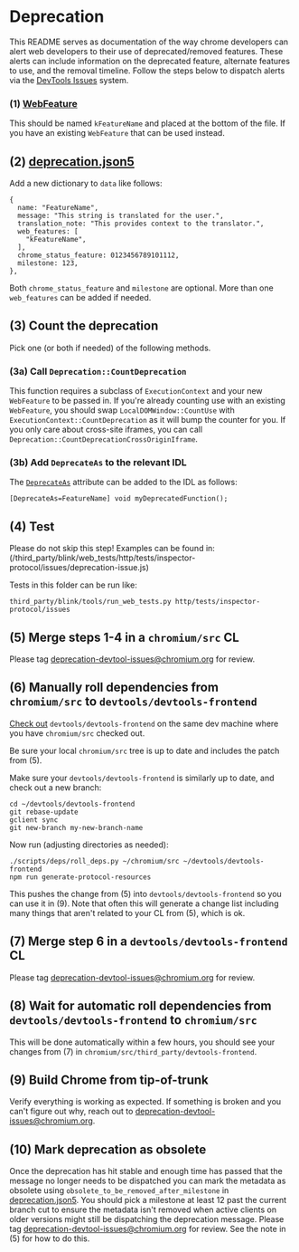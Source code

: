 # Deprecation

This README serves as documentation of the way chrome developers can
alert web developers to their use of deprecated/removed features.
These alerts can include information on the deprecated feature,
alternate features to use, and the removal timeline.
Follow the steps below to dispatch alerts via the
[DevTools Issues](https://developer.chrome.com/docs/devtools/issues/) system.

### (1) [WebFeature](/third_party/blink/public/mojom/use_counter/metrics/web_feature.mojom)

This should be named `kFeatureName` and placed at the bottom of the file.
If you have an existing `WebFeature` that can be used instead.

## (2) [deprecation.json5](/third_party/blink/renderer/core/frame/deprecation/deprecation.json5)

Add a new dictionary to `data` like follows:
```
{
  name: "FeatureName",
  message: "This string is translated for the user.",
  translation_note: "This provides context to the translator.",
  web_features: [
    "kFeatureName",
  ],
  chrome_status_feature: 0123456789101112,
  milestone: 123,
},
```
Both `chrome_status_feature` and `milestone` are optional.
More than one `web_features` can be added if needed.

## (3) Count the deprecation

Pick one (or both if needed) of the following methods.

### (3a) Call `Deprecation::CountDeprecation`

This function requires a subclass of `ExecutionContext` and your new
`WebFeature` to be passed in. If you're already counting use with an existing
`WebFeature`, you should swap `LocalDOMWindow::CountUse` with
`ExecutionContext::CountDeprecation` as it will bump the counter for you. If
you only care about cross-site iframes, you can call
`Deprecation::CountDeprecationCrossOriginIframe`.

### (3b) Add `DeprecateAs` to the relevant IDL

The [`DeprecateAs`](https://chromium.googlesource.com/chromium/src/+/refs/heads/main/third_party/blink/renderer/bindings/IDLExtendedAttributes.md#DeprecateAs_m_a_c) attribute can be added to the IDL as follows:

```
[DeprecateAs=FeatureName] void myDeprecatedFunction();
```

## (4) Test

Please do not skip this step! Examples can be found in:
(/third_party/blink/web_tests/http/tests/inspector-protocol/issues/deprecation-issue.js)

Tests in this folder can be run like:
```
third_party/blink/tools/run_web_tests.py http/tests/inspector-protocol/issues
```

## (5) Merge steps 1-4 in a `chromium/src` CL

Please tag deprecation-devtool-issues@chromium.org for review.

## (6) Manually roll dependencies from `chromium/src` to `devtools/devtools-frontend`

[Check out](https://chromium.googlesource.com/devtools/devtools-frontend/+/refs/heads/main/docs/get_the_code.md)
`devtools/devtools-frontend` on the same dev machine where you have `chromium/src` checked out.

Be sure your local `chromium/src` tree is up to date and includes the patch from (5).

Make sure your `devtools/devtools-frontend` is similarly up to date, and check out a new branch:
```
cd ~/devtools/devtools-frontend
git rebase-update
gclient sync
git new-branch my-new-branch-name
```

Now run (adjusting directories as needed):
```
./scripts/deps/roll_deps.py ~/chromium/src ~/devtools/devtools-frontend
npm run generate-protocol-resources
```
This pushes the change from (5) into `devtools/devtools-frontend` so you can use it in (9).
Note that often this will generate a change list including many things that aren't related
to your CL from (5), which is ok.

## (7) Merge step 6 in a `devtools/devtools-frontend` CL

Please tag deprecation-devtool-issues@chromium.org for review.

## (8) Wait for automatic roll dependencies from `devtools/devtools-frontend` to `chromium/src`

This will be done automatically within a few hours, you should see your changes from (7) in
`chromium/src/third_party/devtools-frontend`.

## (9) Build Chrome from tip-of-trunk

Verify everything is working as expected.
If something is broken and you can't figure out why, reach out to
deprecation-devtool-issues@chromium.org.

## (10) Mark deprecation as obsolete

Once the deprecation has hit stable and enough time has passed that the message
no longer needs to be dispatched you can mark the metadata as obsolete using
`obsolete_to_be_removed_after_milestone` in
[deprecation.json5](/third_party/blink/renderer/core/frame/deprecation/deprecation.json5).
You should pick a milestone at least 12 past the current branch cut to ensure
the metadata isn't removed when active clients on older versions might still
be dispatching the deprecation message. Please tag
deprecation-devtool-issues@chromium.org for review. See the note in (5) for how to do this.
